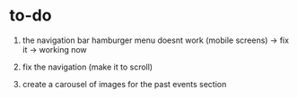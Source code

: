 # to-do

1. the navigation bar hamburger menu doesnt work (mobile screens) -> fix it -> working now

2. fix the navigation (make it to scroll)

3. create a carousel of images for the past events section
